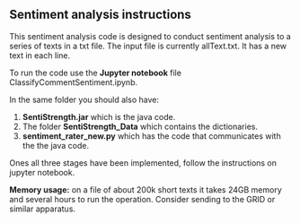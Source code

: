 
## Sentiment analysis instructions

This sentiment analysis code is designed to conduct sentiment analysis to a series of texts in a txt file. 
The input file is currently allText.txt. It has a new text in each line. 

To run the code use the **Jupyter notebook** file ClassifyCommentSentiment.ipynb.

In the same folder you should also have:

1. **SentiStrength.jar** which is the java code.
2. The folder **SentiStrength_Data** which contains the dictionaries. 
3. **sentiment_rater_new.py** which has the code that communicates with the the java code.

Ones all three stages have been implemented, follow the instructions on jupyter notebook. 

**Memory usage:** on a file of about 200k short texts it takes 24GB memory and several hours to run the operation. Consider sending to the GRID or similar apparatus.

